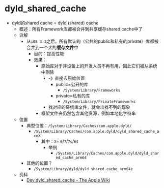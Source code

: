 # dyld_shared_cache

* dyld的shared cache = dyld (shared) cache
  * 概述：所有Framework库都被合并到共享缓存shared cache中了
  * 详解
    * 从`iOS 3.1`之后，所有默认的（公共的public和私有的private）库都被合并到一个大的**缓存文件**中
      * 目的：提高性能
      * 效果：
        * 原始库对于非设备上的开发人员不再有用，因此它们被从系统中删除
          * -》直接去原始位置
            * public=公开的库
              * `/System/Library/Frameworks`
            * private=私有的库
              * `/System/Library/PrivateFrameworks`
          * 找对应的系统库文件，就会出找不到的现象
        * 框架文件夹仍然包含其他资源，例如本地化字符串
  * 位置
    * 典型位置：`/System/Library/Caches/com.apple.dyld/`
      * `/System/Library/Caches/com.apple.dyld/dyld_shared_cache_armX`
        * 其中：`X`= `6`/`7`/`7s`/`64`
          * 举例
            * `/System/Library/Caches/com.apple.dyld/dyld_shared_cache_arm64`
    * 其他的位置？
      * `/System/Library/dyld/dyld_shared_cache_arm64e`
  * 资料
    * [Dev:dyld_shared_cache - The Apple Wiki](https://theapplewiki.com/wiki/Dev:Dyld_shared_cache)

